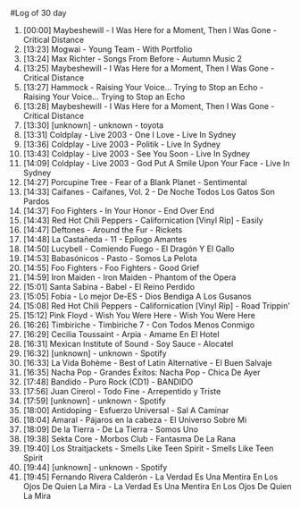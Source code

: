 #Log of 30 day

1. [00:00] Maybeshewill - I Was Here for a Moment, Then I Was Gone - Critical Distance
1. [13:23] Mogwai - Young Team - With Portfolio
1. [13:24] Max Richter - Songs From Before - Autumn Music 2
1. [13:25] Maybeshewill - I Was Here for a Moment, Then I Was Gone - Critical Distance
1. [13:27] Hammock - Raising Your Voice... Trying to Stop an Echo - Raising Your Voice... Trying to Stop an Echo
1. [13:28] Maybeshewill - I Was Here for a Moment, Then I Was Gone - Critical Distance
1. [13:30] [unknown] - unknown - toyota
1. [13:31] Coldplay - Live 2003 - One I Love - Live In Sydney
1. [13:36] Coldplay - Live 2003 - Politik - Live In Sydney
1. [13:43] Coldplay - Live 2003 - See You Soon - Live In Sydney
1. [14:09] Coldplay - Live 2003 - God Put A Smile Upon Your Face - Live In Sydney
1. [14:27] Porcupine Tree - Fear of a Blank Planet - Sentimental
1. [14:33] Caifanes - Caifanes, Vol. 2 - De Noche Todos Los Gatos Son Pardos
1. [14:37] Foo Fighters - In Your Honor - End Over End
1. [14:43] Red Hot Chili Peppers - Californication [Vinyl Rip] - Easily
1. [14:47] Deftones - Around the Fur - Rickets
1. [14:48] La Castañeda - 11 - Epílogo Amantes
1. [14:50] Lucybell - Comiendo Fuego - El Dragón Y El Gallo
1. [14:53] Babasónicos - Pasto - Somos La Pelota
1. [14:55] Foo Fighters - Foo Fighters - Good Grief
1. [14:59] Iron Maiden - Iron Maiden - Phantom of the Opera
1. [15:01] Santa Sabina - Babel - El Reino Perdido
1. [15:05] Fobia - Lo mejor De-ES - Dios Bendiga A Los Gusanos
1. [15:08] Red Hot Chili Peppers - Californication [Vinyl Rip] - Road Trippin'
1. [15:12] Pink Floyd - Wish You Were Here - Wish You Were Here
1. [16:26] Timbiriche - Timbiriche 7 - Con Todos Menos Conmigo
1. [16:29] Cecilia Toussaint - Arpia - Amame En El Hotel
1. [16:31] Mexican Institute of Sound - Soy Sauce - Alocatel
1. [16:32] [unknown] - unknown - Spotify
1. [16:33] La Vida Bohème - Best of Latin Alternative - El Buen Salvaje
1. [16:35] Nacha Pop - Grandes Éxitos: Nacha Pop - Chica De Ayer
1. [17:48] Bandido - Puro Rock (CD1) - BANDIDO
1. [17:56] Juan Cirerol - Todo Fine - Arrepentido y Triste
1. [17:59] [unknown] - unknown - Spotify
1. [18:00] Antidoping - Esfuerzo Universal - Sal A Caminar
1. [18:04] Amaral - Pájaros en la cabeza - El Universo Sobre Mi
1. [18:09] De la Tierra - De La Tierra - Somos Uno
1. [19:38] Sekta Core - Morbos Club - Fantasma De La Rana
1. [19:40] Los Straitjackets - Smells Like Teen Spirit - Smells Like Teen Spirit
1. [19:44] [unknown] - unknown - Spotify
1. [19:45] Fernando Rivera Calderón - La Verdad Es Una Mentira En Los Ojos De Quien La Mira - La Verdad Es Una Mentira En Los Ojos De Quien La Mira
